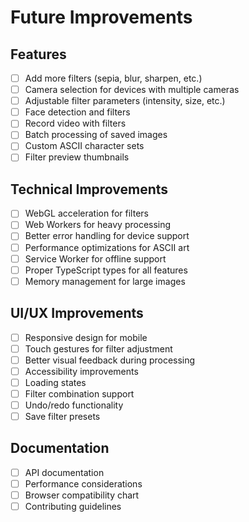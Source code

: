 # Future Improvements

## Features
- [ ] Add more filters (sepia, blur, sharpen, etc.)
- [ ] Camera selection for devices with multiple cameras
- [ ] Adjustable filter parameters (intensity, size, etc.)
- [ ] Face detection and filters
- [ ] Record video with filters
- [ ] Batch processing of saved images
- [ ] Custom ASCII character sets
- [ ] Filter preview thumbnails

## Technical Improvements
- [ ] WebGL acceleration for filters
- [ ] Web Workers for heavy processing
- [ ] Better error handling for device support
- [ ] Performance optimizations for ASCII art
- [ ] Service Worker for offline support
- [ ] Proper TypeScript types for all features
- [ ] Memory management for large images

## UI/UX Improvements
- [ ] Responsive design for mobile
- [ ] Touch gestures for filter adjustment
- [ ] Better visual feedback during processing
- [ ] Accessibility improvements
- [ ] Loading states
- [ ] Filter combination support
- [ ] Undo/redo functionality
- [ ] Save filter presets

## Documentation
- [ ] API documentation
- [ ] Performance considerations
- [ ] Browser compatibility chart
- [ ] Contributing guidelines
